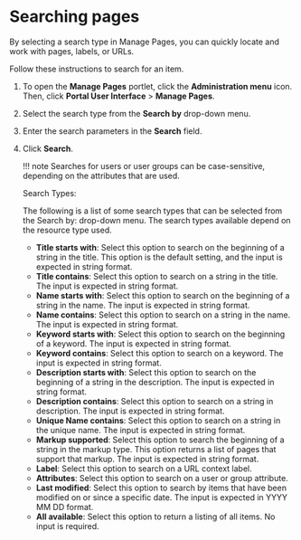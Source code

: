 # Searching pages

By selecting a search type in Manage Pages, you can quickly locate and work with pages, labels, or URLs.

Follow these instructions to search for an item.

1.  To open the **Manage Pages** portlet, click the **Administration menu** icon. Then, click **Portal User Interface** \> **Manage Pages**.

2.  Select the search type from the **Search by** drop-down menu.

3.  Enter the search parameters in the **Search** field.

4.  Click **Search**.

    !!! note
        Searches for users or user groups can be case-sensitive, depending on the attributes that are used.

    Search Types:

    The following is a list of some search types that can be selected from the Search by: drop-down menu. The search types available depend on the resource type used.

    -   **Title starts with**: Select this option to search on the beginning of a string in the title. This option is the default setting, and the input is expected in string format.
    -   **Title contains**: Select this option to search on a string in the title. The input is expected in string format.
    -   **Name starts with**: Select this option to search on the beginning of a string in the name. The input is expected in string format.
    -   **Name contains**: Select this option to search on a string in the name. The input is expected in string format.
    -   **Keyword starts with**: Select this option to search on the beginning of a keyword. The input is expected in string format.
    -   **Keyword contains**: Select this option to search on a keyword. The input is expected in string format.
    -   **Description starts with**: Select this option to search on the beginning of a string in the description. The input is expected in string format.
    -   **Description contains**: Select this option to search on a string in description. The input is expected in string format.
    -   **Unique Name contains**: Select this option to search on a string in the unique name. The input is expected in string format.
    -   **Markup supported**: Select this option to search the beginning of a string in the markup type. This option returns a list of pages that support that markup. The input is expected in string format.
    -   **Label**: Select this option to search on a URL context label.
    -   **Attributes**: Select this option to search on a user or group attribute.
    -   **Last modified**: Select this option to search by items that have been modified on or since a specific date. The input is expected in YYYY MM DD format.
    -   **All available**: Select this option to return a listing of all items. No input is required.


